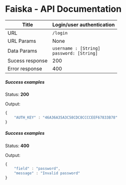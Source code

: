 Faiska - API Documentation
==========================

| Title           | Login/user authentication                           |
|-----------------|-----------------------------------------------------|
| URL             | `/login`                                            |
| URL Params      | None                                                |
| Data Params     | `username : [String]` <br/> `password: [String]`    |
| Sucess response | 200                                                 |
| Error response  | 400                                                 |

##### Success examples

Status: **200**

Output: 
```javascript
{
    "AUTH_KEY" : "46A36A35A3C58CDC8CCCCEEF67833B78"
}
```
##### Success examples

Status: **400**

Output: 
```javascript
{
    "field" : "password",
    "message" : "Invalid password"
}
```
